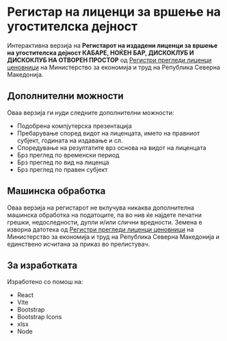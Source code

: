 # Регистар на лиценци за вршење на угостителска дејност

Интерактивна верзија на **Регистарот на издадени лиценци за вршење на угостителска дејност КАБАРЕ, НОЌЕН БАР, ДИСКОКЛУБ И ДИСКОКЛУБ НА ОТВОРЕН ПРОСТОР** од [Регистри прегледи лиценци ценовници](https://www.economy.gov.mk/mk-MK/regulativa/registri-pregledi-licenci-cenovnici/registar-n-izdadeni-licenci-za-vrsenje-na-ugostitelska-dejnost-kabare-nokjen-bar-diskoklub-i-diskoklub-na-otvoren-prostor) на Министерство за економија и труд на Република Северна Македонија.

## Дополнителни можности

Оваа верзија ги нуди следните дополнителни можности:

- Подобрена компјутерска презентација
- Пребарување според видот на лиценцата, името на правниот субјект, годината на издавање и сл.
- Споредување на резултатите врз основа на видот на лиценцата
- Брз преглед по временски период
- Брз преглед по вид на лиценца
- Брз преглед по правен субјект

## Машинска обработка

Оваа верзија на регистарот не вклучува никаква дополнителна машинска обработка на податоците, па во нив ќе најдете печатни грешки, недоследности, дупли и/или слични вредности. Земена е изворна датотека од [Регистри прегледи лиценци ценовници](https://www.economy.gov.mk/mk-MK/regulativa/registri-pregledi-licenci-cenovnici/registar-n-izdadeni-licenci-za-vrsenje-na-ugostitelska-dejnost-kabare-nokjen-bar-diskoklub-i-diskoklub-na-otvoren-prostor) на Министерство за економија и труд на Република Северна Македонија и единствено исчитана за приказ во прелистувач.

## За изработката

Изработено со помош на:

- React
- Vite
- Bootstrap
- Bootstrap Icons
- xlsx
- Node
